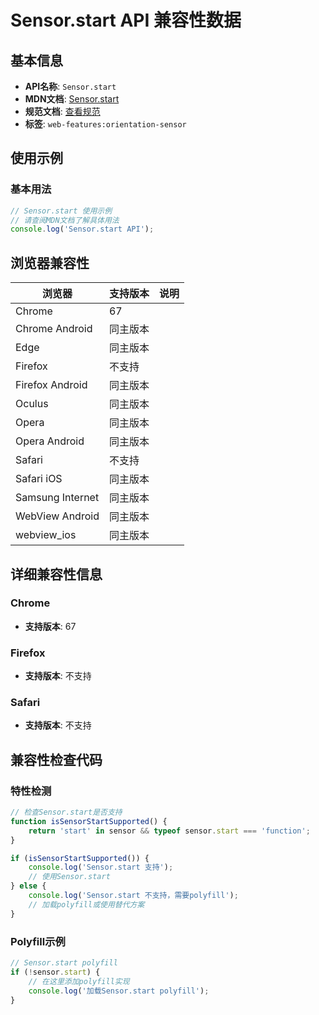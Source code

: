 # Sensor.start API 兼容性数据

## 基本信息

- **API名称**: `Sensor.start`
- **MDN文档**: [Sensor.start](https://developer.mozilla.org/docs/Web/API/Sensor/start)
- **规范文档**: [查看规范](https://w3c.github.io/sensors/#sensor-start)
- **标签**: `web-features:orientation-sensor`

## 使用示例

### 基本用法

```javascript
// Sensor.start 使用示例
// 请查阅MDN文档了解具体用法
console.log('Sensor.start API');
```

## 浏览器兼容性

| 浏览器 | 支持版本 | 说明 |
|--------|----------|------|
| Chrome | 67 |  |
| Chrome Android | 同主版本 |  |
| Edge | 同主版本 |  |
| Firefox | 不支持 |  |
| Firefox Android | 同主版本 |  |
| Oculus | 同主版本 |  |
| Opera | 同主版本 |  |
| Opera Android | 同主版本 |  |
| Safari | 不支持 |  |
| Safari iOS | 同主版本 |  |
| Samsung Internet | 同主版本 |  |
| WebView Android | 同主版本 |  |
| webview_ios | 同主版本 |  |

## 详细兼容性信息

### Chrome

- **支持版本**: 67

### Firefox

- **支持版本**: 不支持

### Safari

- **支持版本**: 不支持

## 兼容性检查代码

### 特性检测

```javascript
// 检查Sensor.start是否支持
function isSensorStartSupported() {
    return 'start' in sensor && typeof sensor.start === 'function';
}

if (isSensorStartSupported()) {
    console.log('Sensor.start 支持');
    // 使用Sensor.start
} else {
    console.log('Sensor.start 不支持，需要polyfill');
    // 加载polyfill或使用替代方案
}
```

### Polyfill示例

```javascript
// Sensor.start polyfill
if (!sensor.start) {
    // 在这里添加polyfill实现
    console.log('加载Sensor.start polyfill');
}
```

